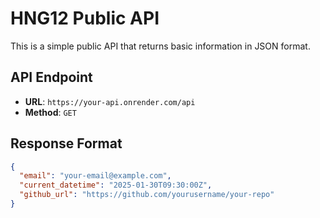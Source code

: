 # HNG12 Public API

This is a simple public API that returns basic information in JSON format.

## API Endpoint

- **URL**: `https://your-api.onrender.com/api`
- **Method**: `GET`

## Response Format

```json
{
  "email": "your-email@example.com",
  "current_datetime": "2025-01-30T09:30:00Z",
  "github_url": "https://github.com/yourusername/your-repo"
}
